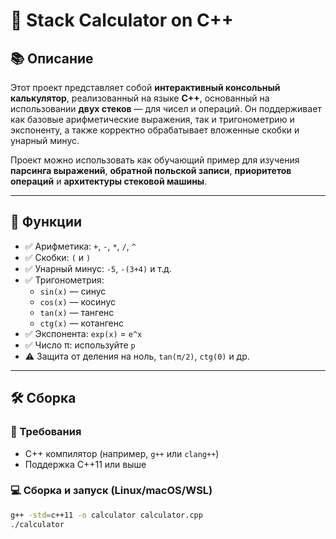 # 🧮 Stack Calculator on C++

## 📚 Описание

Этот проект представляет собой **интерактивный консольный калькулятор**, реализованный на языке **C++**, основанный на использовании **двух стеков** — для чисел и операций. Он поддерживает как базовые арифметические выражения, так и тригонометрию и экспоненту, а также корректно обрабатывает вложенные скобки и унарный минус.

Проект можно использовать как обучающий пример для изучения **парсинга выражений**, **обратной польской записи**, **приоритетов операций** и **архитектуры стековой машины**.

---

## 🚀 Функции

- ✅ Арифметика: `+`, `-`, `*`, `/`, `^`
- ✅ Скобки: `(` и `)`
- ✅ Унарный минус: `-5`, `-(3+4)` и т.д.
- ✅ Тригонометрия:
  - `sin(x)` — синус
  - `cos(x)` — косинус
  - `tan(x)` — тангенс
  - `ctg(x)` — котангенс
- ✅ Экспонента: `exp(x)` = `e^x`
- ✅ Число π: используйте `p`
- ⚠️ Защита от деления на ноль, `tan(π/2)`, `ctg(0)` и др.

---

## 🛠️ Сборка

### 🔧 Требования

- C++ компилятор (например, `g++` или `clang++`)
- Поддержка C++11 или выше

### 💻 Сборка и запуск (Linux/macOS/WSL)

```bash
g++ -std=c++11 -o calculator calculator.cpp
./calculator
